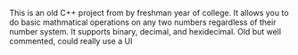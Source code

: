 This is an old C++ project from by freshman year of college. It allows you to do basic mathmatical operations 
on any two numbers regardless of their number system. It supports binary, decimal, and hexidecimal. Old but 
well commented, could really use a UI